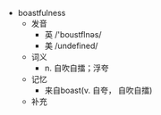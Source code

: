 - boastfulness
  - 发音
    - 英 /'boustflnəs/
    - 美 /undefined/
  - 词义
    - n. 自吹自擂；浮夸
  - 记忆
    - 来自boast(v. 自夸， 自吹自擂)
  - 补充